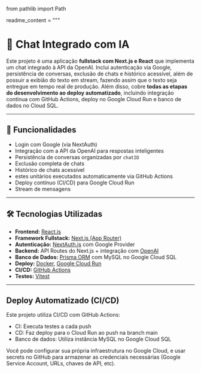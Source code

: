 from pathlib import Path

readme_content = """
# 💬 Chat Integrado com IA

Este projeto é uma aplicação **fullstack com Next.js e React** que implementa um chat integrado à API da OpenAI. Inclui autenticação via Google, persistência de conversas, exclusão de chats e histórico acessível, além de possuir a exibião do texto em stream, fazendo assim que o texto seja entregue em tempo real de produção. Além disso, cobre **todas as etapas do desenvolvimento ao deploy automatizado**, incluindo integração contínua com GitHub Actions, deploy no Google Cloud Run e banco de dados no Cloud SQL.

---

## 🚀 Funcionalidades

- Login com Google (via NextAuth)
- Integração com a API da OpenAI para respostas inteligentes
- Persistência de conversas organizadas por `chatID`
- Exclusão completa de chats
- Histórico de chats acessível
- estes unitários executados automaticamente via GitHub Actions
- Deploy contínuo (CI/CD) para Google Cloud Run
- Stream de mensagens

---

## 🛠️ Tecnologias Utilizadas

- **Frontend:** [React.js](https://reactjs.org/)
- **Framework Fullstack:** [Next.js (App Router)](https://nextjs.org/)
- **Autenticação:** [NextAuth.js](https://next-auth.js.org/) com Google Provider
- **Backend:** API Routes do Next.js + integração com [OpenAI](https://platform.openai.com/)
- **Banco de Dados:** [Prisma ORM](https://www.prisma.io/) com MySQL no Google Cloud SQL
- **Deploy:** [Docker](https://www.docker.com/), [Google Cloud Run](https://cloud.google.com/run)
- **CI/CD:** [GitHub Actions](https://github.com/features/actions)
- **Testes:** [Vitest](https://vitest.dev/)

---

## Deploy Automatizado (CI/CD)
Este projeto utiliza CI/CD com GitHub Actions:
- CI: Executa testes a cada push
- CD: Faz deploy para o Cloud Run ao push na branch main
- Banco de dados: Utiliza instância MySQL no Google Cloud SQL

Você pode configurar sua própria infraestrutura no Google Cloud, e usar secrets no GitHub para armazenar as credenciais necessárias (Google Service Account, URLs, chaves de API, etc).
